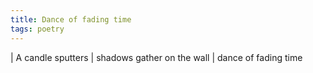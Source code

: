 ```yaml
---
title: Dance of fading time
tags: poetry
---
```


| A candle sputters
| shadows gather on the wall
| dance of fading time
